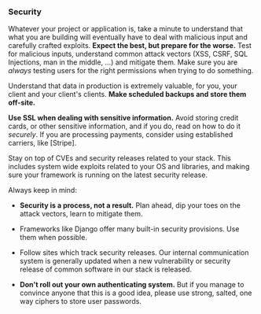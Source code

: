 ### Security

Whatever your project or application is, take a minute to understand
that what you are building will eventually have to deal with malicious
input and carefully crafted exploits. **Expect the best, but prepare
for the worse.** Test for malicious inputs, understand common attack
vectors (XSS, CSRF, SQL Injections, man in the middle, ...) and
mitigate them. Make sure you are *always* testing users for the right
permissions when trying to do something.

Understand that data in production is extremely valuable, for you,
your client and your client's clients. **Make scheduled backups and
store them off-site.**

**Use SSL when dealing with sensitive information.** Avoid storing
credit cards, or other sensitive information, and if you do, read on
how to do it *securely*. If you are processing payments, consider
using established carriers, like [Stripe].

Stay on top of CVEs and security releases related to your stack. This
includes system wide exploits related to your OS and libraries, and
making sure your framework is running on the latest security release.

Always keep in mind:

- **Security is a process, not a result.** Plan ahead, dip your toes
  on the attack vectors, learn to mitigate them.

- Frameworks like Django offer many built-in security provisions. Use
  them when possible.

- Follow sites which track security releases. Our internal
  communication system is generally updated when a new vulnerability
  or security release of common software in our stack is released.

- **Don't roll out your own authenticating system.** But if you manage
  to convince anyone that this is a good idea, please use strong,
  salted, one way ciphers to store user passwords.
